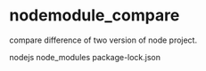 # nodemodule_compare
compare difference of two version of node project.

nodejs
node_modules
package-lock.json